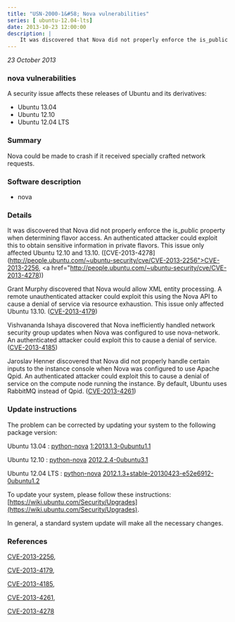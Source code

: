 ```yaml
---
title: "USN-2000-1&#58; Nova vulnerabilities"
series: [ ubuntu-12.04-lts]
date: 2013-10-23 12:00:00
description: |
    It was discovered that Nova did not properly enforce the is_public property when determining flavor access. An authenticated attacker could exploit this to obtain sensitive information in private flavors. This issue only affected Ubuntu 12.10 and 13.10. ([CVE-2013-4278](http://people.ubuntu.com/~ubuntu-security/cve/CVE-2013-2256">CVE-2013-2256</a>, <a href="http://people.ubuntu.com/~ubuntu-security/cve/CVE-2013-4278))
--- 
```

 
 

*23 October 2013*

### nova vulnerabilities

A security issue affects these releases of Ubuntu and its derivatives:

* Ubuntu 13.04
* Ubuntu 12.10
* Ubuntu 12.04 LTS

### Summary

Nova could be made to crash if it received specially crafted network requests.

### Software description

* nova 

### Details

It was discovered that Nova did not properly enforce the is_public property when determining flavor access. An authenticated attacker could exploit this to obtain sensitive information in private flavors. This issue only affected Ubuntu 12.10 and 13.10. ([CVE-2013-4278](http://people.ubuntu.com/~ubuntu-security/cve/CVE-2013-2256">CVE-2013-2256</a>, <a href="http://people.ubuntu.com/~ubuntu-security/cve/CVE-2013-4278))

Grant Murphy discovered that Nova would allow XML entity processing. A remote unauthenticated attacker could exploit this using the Nova API to cause a denial of service via resource exhaustion. This issue only affected Ubuntu 13.10. ([CVE-2013-4179](http://people.ubuntu.com/~ubuntu-security/cve/CVE-2013-4179))

Vishvananda Ishaya discovered that Nova inefficiently handled network security group updates when Nova was configured to use nova-network. An authenticated attacker could exploit this to cause a denial of service. ([CVE-2013-4185](http://people.ubuntu.com/~ubuntu-security/cve/CVE-2013-4185))

Jaroslav Henner discovered that Nova did not properly handle certain inputs to the instance console when Nova was configured to use Apache Qpid. An authenticated attacker could exploit this to cause a denial of service on the compute node running the instance. By default, Ubuntu uses RabbitMQ instead of Qpid. ([CVE-2013-4261](http://people.ubuntu.com/~ubuntu-security/cve/CVE-2013-4261)) 

### Update instructions

The problem can be corrected by updating your system to the following package version:

Ubuntu 13.04
 : [python-nova](https://launchpad.net/ubuntu/+source/nova) <span> [1:2013.1.3-0ubuntu1.1](https://launchpad.net/ubuntu/+source/nova/1:2013.1.3-0ubuntu1.1) </span> 

Ubuntu 12.10
 : [python-nova](https://launchpad.net/ubuntu/+source/nova) <span> [2012.2.4-0ubuntu3.1](https://launchpad.net/ubuntu/+source/nova/2012.2.4-0ubuntu3.1) </span> 

Ubuntu 12.04 LTS
 : [python-nova](https://launchpad.net/ubuntu/+source/nova) <span> [2012.1.3+stable-20130423-e52e6912-0ubuntu1.2](https://launchpad.net/ubuntu/+source/nova/2012.1.3+stable-20130423-e52e6912-0ubuntu1.2) </span> 

To update your system, please follow these instructions: [https://wiki.ubuntu.com/Security/Upgrades](https://wiki.ubuntu.com/Security/Upgrades).

In general, a standard system update will make all the necessary changes. 

### References

 
 [CVE-2013-2256](http://people.ubuntu.com/~ubuntu-security/cve/CVE-2013-2256), 

 [CVE-2013-4179](http://people.ubuntu.com/~ubuntu-security/cve/CVE-2013-4179), 

 [CVE-2013-4185](http://people.ubuntu.com/~ubuntu-security/cve/CVE-2013-4185), 

 [CVE-2013-4261](http://people.ubuntu.com/~ubuntu-security/cve/CVE-2013-4261), 

 [CVE-2013-4278](http://people.ubuntu.com/~ubuntu-security/cve/CVE-2013-4278)
 

